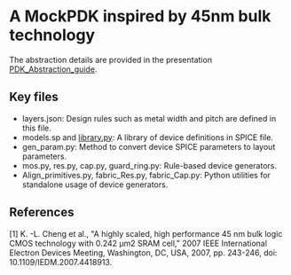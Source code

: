 # A MockPDK inspired by 45nm bulk technology

The abstraction details are provided in the presentation [PDK_Abstraction_guide](https://github.com/ALIGN-analoglayout/ALIGN-public/blob/documentation_update/pdks/PDK_Abstraction_Guide.pptx).

## Key files

* layers.json: Design rules such as metal width and pitch are defined in this file.
* models.sp and [library.py](https://github.com/ALIGN-analoglayout/ALIGN-public/blob/master/align/schema/library.py): A library of device definitions in SPICE file.
* gen_param.py: Method to convert device SPICE parameters to layout parameters.
* mos.py, res.py, cap.py, guard_ring.py: Rule-based device generators.
* Align_primitives.py, fabric_Res.py, fabric_Cap.py: Python utilities for standalone usage of device generators. 

## References

[1] K. -L. Cheng et al., "A highly scaled, high performance 45 nm bulk logic CMOS technology with 0.242 μm2 SRAM cell," 2007 IEEE International Electron Devices Meeting, Washington, DC, USA, 2007, pp. 243-246, doi: 10.1109/IEDM.2007.4418913.